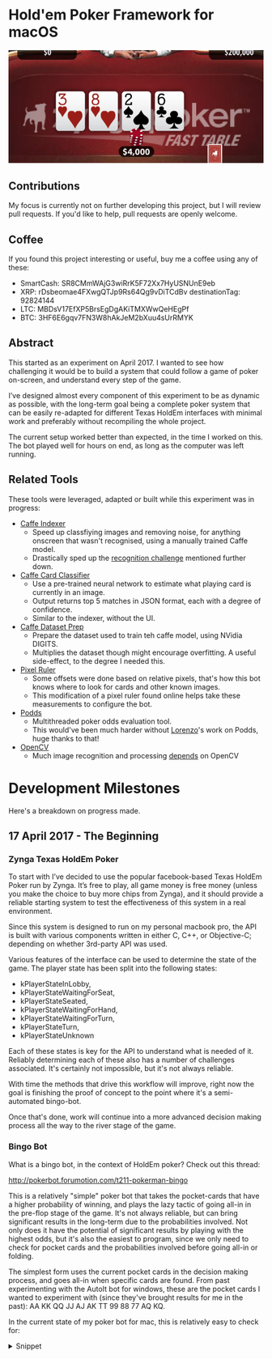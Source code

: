 # Hold'em Poker Framework for macOS

![table1](images/table1.png)

## Contributions
My focus is currently not on further developing this project, but I will review pull requests. If you'd like to help, pull requests are openly welcome.

## Coffee
If you found this project interesting or useful, buy me a coffee using any of these:
- SmartCash: SR8CMmWAjG3wiRrK5F72Xx7HyUSNUnE9eb
- XRP: rDsbeomae4FXwgQTJp9Rs64Qg9vDiTCdBv destinationTag: 92824144
- LTC: MBDsV17EfXP5BrsEgDgAKiTMXWwQeHEgPf
- BTC: 3HF6E6gqv7FN3W8hAkJeM2bXuu4sUrRMYK

## Abstract
This started as an experiment on April 2017. I wanted to see how challenging it would be to build a system that could follow a game of poker on-screen, and understand every step of the game.

I’ve designed almost every component of this experiment to be as dynamic as possible, with the long-term goal being a complete poker system that can be easily re-adapted for different Texas HoldEm interfaces with minimal work and preferably without recompiling the whole project.

The current setup worked better than expected, in the time I worked on this. The bot played well for hours on end, as long as the computer was left running.

## Related Tools
These tools were leveraged, adapted or built while this experiment was in progress:
- [Caffe Indexer](https://github.com/tiagosiebler/CaffeIndexer)
  - Speed up classfiying images and removing noise, for anything onscreen that wasn't recognised, using a manually trained Caffe model.
  - Drastically sped up the [recognition challenge](#whats-next) mentioned further down.
- [Caffe Card Classifier](https://github.com/tiagosiebler/CaffeClassifierMac)
  - Use a pre-trained neural network to estimate what playing card is currently in an image.
  - Output returns top 5 matches in JSON format, each with a degree of confidence.
  - Similar to the indexer, without the UI.
- [Caffe Dataset Prep](https://github.com/tiagosiebler/CaffeDatasetPrep)
  - Prepare the dataset used to train teh caffe model, using NVidia DIGITS.
  - Multiplies the dataset though might encourage overfitting. A useful side-effect, to the degree I needed this.
- [Pixel Ruler](https://github.com/tiagosiebler/PixelRuler)
  - Some offsets were done based on relative pixels, that's how this bot knows where to look for cards and other known images.
  - This modification of a pixel ruler found online helps take these measurements to configure the bot.
- [Podds](https://github.com/lostella/podds)
  - Multithreaded poker odds evaluation tool.
  - This would've been much harder without [Lorenzo](https://github.com/lostella)'s work on Podds, huge thanks to that!
- [OpenCV](https://opencv.org/)
  - Much image recognition and processing [depends](/Universal%20Poker%20Bot/CVClasses) on OpenCV

# Development Milestones
Here's a breakdown on progress made.

## 17 April 2017 - The Beginning
### Zynga Texas HoldEm Poker

To start with I’ve decided to use the popular facebook-based Texas HoldEm Poker run by Zynga. It’s free to play, all game money is free money (unless you make the choice to buy more chips from Zynga), and it should provide a reliable starting system to test the effectiveness of this system in a real environment.

Since this system is designed to run on my personal macbook pro, the API is built with various components written in either C, C++, or Objective-C; depending on whether 3rd-party API was used.

Various features of the interface can be used to determine the state of the game. The player state has been split into the following states:

- kPlayerStateInLobby,
- kPlayerStateWaitingForSeat,
- kPlayerStateSeated,
- kPlayerStateWaitingForHand,
- kPlayerStateWaitingForTurn,
- kPlayerStateTurn,
- kPlayerStateUnknown

Each of these states is key for the API to understand what is needed of it. Reliably determining each of these also has a number of challenges associated. It's certainly not impossible, but it's not always reliable.

With time the methods that drive this workflow will improve, right now the goal is finishing the proof of concept to the point where it's a semi-automated bingo-bot.

Once that's done, work will continue into a more advanced decision making process all the way to the river stage of the game.

### Bingo Bot

What is a bingo bot, in the context of HoldEm poker? Check out this thread:

http://pokerbot.forumotion.com/t211-pokerman-bingo

This is a relatively "simple" poker bot that takes the pocket-cards that have a higher probability of winning, and plays the lazy tactic of going all-in in the pre-flop stage of the game. It's not always reliable, but can bring significant results in the long-term due to the probabilities involved. Not only does it have the potential of significant results by playing with the highest odds, but it's also the easiest to program, since we only need to check for pocket cards and the probabilities involved before going all-in or folding.

The simplest form uses the current pocket cards in the decision making process, and goes all-in when specific cards are found. From past experimenting with the AutoIt bot for windows, these are the pocket cards I wanted to experiment with (since they've brought results for me in the past): AA KK QQ JJ AJ AK TT 99 88 77 AQ KQ.

In the current state of my poker bot for mac, this is relatively easy to check for:

<details>
<summary>Snippet</summary>
```
NSString *pocketCards = self.pokerTable.myPlayer.getPocketCards;
NSLog(@"got pocket cards: %@",pocketCards);

NSString *allInCardsStr = @"AA KK QQ JJ AJ AK TT 99 88 77 AQ KQ";
NSSet *allInCardsSet = [NSSet setWithArray:[allInCardsStr componentsSeparatedByString:@" "]];

NSLog(@"checking if cards (%@) are found in set: %@", pocketCards, allInCardsStr);
bool shouldAllIn = [allInCardsSet containsObject:pocketCards];
```
</details>

If a match is found, the bot will go all in.

### Results
In one instance the results were extremely encouraging, but the dataset is too small to be significant. The bot played an estimated 12 hands in $2/4k blinds and made a profit of $4.6 million.

Technically that may either be one or two really lucky wins, or several combined. Either way, results are results, and signs of progress are motivation to keep digging further into this challenge.

This form of bingo-botting isn't reliable enough though for my liking.

Why? It uses predefined pocket cards rather than real odds. The probabilities of winning vary depending on not just the cards in your hand, but also the number of players involved.

This kind of preflop recognition doesn't account for that. The next posts cover how I addressed that.

---
## 22 April 2017 - Preflop Odds - Building a Better Bingo Bot

I showcased some of the first results of my poker experiment. The automated logic running my poker bot has been set to wait for specific pocket cards in the preflop, and if a match is found, simply go all in:
<details>
<summary>Snippet</summary>
```
NSString *allInCardsStr = @"AA KK QQ JJ AJ AK TT 99 88 77 AQ KQ";
NSSet *allInCardsSet = [NSSet setWithArray:[allInCardsStr componentsSeparatedByString:@" "]];
NSLog(@"checking if cards (%@) are found in set: %@",pocketCards, allInCardsStr);
shouldAllIn = [allInCardsSet containsObject:pocketCards];
```
</details>

This kind of “bingo botting” has potential, and has yielded results so far, but there is still too much luck and too much risk involved for my liking. Probabilities of winning change depending on the number of players, and this logic doesn’t account for that. This something that can benefit from refined control.

These are the odds involved in the preflop for some of these cards of interest:
<details>
<summary>Probabilities for players in game vs starting hand</summary>
```
     2      3      4      5      6      7      8      9
AA   0.851  0.733  0.634  0.557  0.489  0.431  0.384  0.343
KK   0.822  0.688  0.581  0.495  0.426  0.372  0.326  0.290
QQ   0.796  0.644  0.533  0.443  0.375  0.322  0.279  0.246
JJ   0.771  0.608  0.489  0.399  0.333  0.282  0.243  0.213
TT   0.748  0.573  0.448  0.360  0.294  0.246  0.213  0.186
99   0.716  0.534  0.409  0.322  0.262  0.222  0.191  0.168
88   0.689  0.497  0.373  0.292  0.235  0.198  0.175  0.154
77   0.657  0.461  0.338  0.264  0.214  0.182  0.160  0.145

            Suited
AK   0.663  0.499  0.406  0.345  0.302  0.267  0.241  0.217
AQ   0.663  0.483  0.388  0.323  0.282  0.249  0.221  0.200
AJ   0.664  0.472  0.372  0.310  0.267  0.235  0.210  0.188
KQ   0.625  0.462  0.373  0.316  0.275  0.243  0.215  0.196
KJ   0.615  0.446  0.358  0.298  0.259  0.227  0.204  0.182
KT   0.605  0.435  0.341  0.288  0.247  0.214  0.191  0.172

            Unsuited
AK   0.643  0.475  0.376  0.316  0.269  0.235  0.206  0.185
AQ   0.645  0.457  0.357  0.293  0.249  0.215  0.186  0.165
AJ   0.625  0.442  0.339  0.276  0.232  0.198  0.171  0.150
KQ   0.603  0.433  0.342  0.283  0.241  0.208  0.181  0.159
KJ   0.593  0.419  0.325  0.263  0.223  0.189  0.165  0.146
KT   0.584  0.404  0.309  0.252  0.210  0.179  0.154  0.135
```
</details>

Note the sharp variations depending on not just the number of players involved, but also in whether or not your cards have the same suit. These numbers were calculated using the same probability simulator used within the poker bot, with 200000 simulations based on the number of players available and the cards currently visible, assuming no one ever folds. The results can also be replicated online with various browser based odds simulators, and should approximately fix these measurements.

Reviewing the table above we’ll gain a clearer picture why it might not be a good idea to go all in with an unsuited AK with 9 people in play, compared to 2 or 3 people in play. With 2 people in play, chances are you’ll win more often than you lose. These odds decrease slightly with a larger number of players, where with 9 players you can expect to win less than 20% of your attempts.

This is the resulting preflop logic for the current bingo-based poker bot, tweaked based on experimentation:

<details>
<summary>Snippet</summary>
```
switch(self.playerCount){
    case 2:
        if(self.winningOdds > 0.58){
        }else{
            [self foldAction];
        }
        break;

    case 3:
        if(self.winningOdds > 0.435){
            [self allInAction];

        }else{
            [self foldAction];

        }
        break;

    case 4:
        if(self.winningOdds > 0.340){
            [self allInAction];
        }else{
            [self foldAction];

        }
        break;

    case 5:
        if(self.winningOdds > 0.250){
            [self allInAction];

        }else{
            [self foldAction];

        }
        break;

    case 6:
        if(self.winningOdds > 0.246){//includes AQ unsuited (0.247)
            [self allInAction];

        }else{
            [self foldAction];

        }
        break;

    case 7:
        if(self.winningOdds > 0.200){
            [self allInAction];

        }else{
            [self foldAction];

        }
        break;

    case 8:
        if(self.winningOdds > 0.200){
            [self allInAction];

        }else{
            [self foldAction];

        }
        break;

    case 9:
        if(self.winningOdds > 0.18){
            [self allInAction];

        }else{
            [self foldAction];

        }
        break;
}
```
</details>

The decision-making logic is still extremely simple, but the tighter odds-driven control means more low-risk hands are played (e.g. when less people are playing), and less higher-risk hands are creating a loss when more people are involved. That’s what we’re interested in. We can’t win every hand, but we can try to win more than we lose, and part of that is keeping probabilities in our favour as much as we can.

Results are already flowing in, with my week-old account having grown from roughly $450k to $7million with just a few days of random play. Basic CSV logging has now been added, so hopefully I’ll soon have more concrete data to support my observations so far.

### What's next?
Of the many things the bot is reading to stay aware of the current game state, what it still does not see is the money in the pot (or side pots, nor how many people have called or raised (and how much) in the current round. This is the next priority, since I’ll try to use that to build more risk/reward driven logic to play more than just the preflop.

Another challenge is the image recognition – cards and buttons are recognised through comparison to known datasets of matching images, but the volume of noise (chips & cards flying across the screen) is generating tons of new images that need to be classified.

An hour of play alone generates at least 100 new images that need to be manually classified. A few sessions of neglect, and this can easily build up. I’m in the process of training an image classification model through deep learning, which I can then use to automate a big chunk of this classification process.

It’s too slow to make a part of the normal bot workflow, but reliable enough to be used as a parallel/secondary process. Recognition so far is encouraging, but it takes quite a bit of time to tune.

---
## 1st May 2017 - Post-flop Odds & Playing More than Just Bingo Blinds, with Mixed Results

We saw that building an odds-based bingo strategy for Texas Holdem poker has some valuable strengths. At least when testing in the free-to-play Zynga poker environment.

However, this strategy limits gameplay to just the blinds. If a strong-enough hand isn’t seen in 100 hands, that’s 100 hands we’re blindly folding. What if those hands have potential, just not enough to risk the bingo strategy? That’s the next step of this experiment. As a relatively simple starting point I’ve looked at adopting the strategy from the EvBot, built by tostercx: https://github.com/mdp/JsPoker/pull/26

I liked the approach of tostercx’s EvBot. It takes odds into account, as well as the current money on the table, before deciding if it’s worth calling the current hand, or even if it should raise given its chance of winning. Above all, it outperformed the other bots in the JsPoker tournament almost every execution, so it has potential.

Since all it needs current odds and current bet amount, the implementation is relatively simple in comparison to the more complex decision making that could be built here. In the end, this is the key component driving this decision:
<details>
<summary>Snippet</summary>
```
float aggression = 1.0;
long long maxCall = (self.totalBets + self.totalPot) * self.winningOdds * aggression;
[self handleMaxCall:maxCall];
```
</details>

The handleMaxCall: method is a little more complex. Here is a summary of that workflow:
- Read the multiplier from the maxCall value (how many times the big blind, is the current maxCall value).
- If the maxCall is less than the current call/raise amount from the players before you, with a bigger difference than the big blind, fold. The risk isn’t worth the current pot.
- If the maxCall is more than the current call/raise amount from the players before you, trigger a raise for that difference.
- If the maxCall is roughly the same as the current call/raise amount (by a difference margin of the big blind value), then simply call.
- Lastly, if the maxCall amount is less than the big blind, but we can check, then just check to continue.

The bot will now check when the hand isn’t great, but it can continue without spending any money. It’ll raise with a stronger hand, and it’ll call anyone else’s raise if the current hand and pot are strong enough to support that choice. Based on probabilities alone, if we tune this there should be potential to win more than we lose, or at least break-even.

### Strategy Results
I ran a number of tests with some tweaks (and bugs) in between. In the current strategy, we’re still leveraging the bingo odds of going all-in if the preflop gives us strong-enough odds, but we’re also playing hands that have potential all the way to the end of the round. This has some benefits as well as draw-backs, but firstly, the results of this.

#### 81 hands at 4k big blind – loss
![81hands4k1](images/81hands4k1.png)

##### Summary
- Overall loss of 2 max-buy ins (800k x 2).
##### Breakdown
- 500k lost from all-in at blinds, with AK (5 players, 31% winning chance). 800k recovered from all-in at blinds, with other hands.
- 800k lost from raising too aggressively when hand was just a pair, and not even the highest on the table.
  - Odds at 57% for that hand, with 2 people playing (1v1).
  - Other player probably just had a higher pair, if not more.
  - That was too aggressive for a low pair.
- 300k lost from raising too aggressively when hand was just a pair, with 3 potentially higher pairs on the table.
  - Odds at 22% for that hand, with 4 people playing.
  - Raised too aggressively with a pocket 66, while the higher table cards were a 10, J and 7.
  - Again, too aggressive for a low pair, especially in the later stage of that game.
##### Learning Points
- Too aggressive on weaker & common hands (low pairs).
- All-in blinds may need review.

#### 94 hands at 4k big blind – profit
![94h4kbb](images/94h4kbb.png)

##### Summary
- Overall profit of 2 max-buy ins (roughly $1.6 million in profit, buy in at 800k).
##### Breakdown
- Biggest gains were from preflop all-ins (13 hands, only two were losses of roughly 1.4 million, the rest were substantially more in profit, 4-5million estimated).
- 300k lost on calling low pair, with two pairs on the table that could have given someone else trips.
- 400k lost from raising too strong with AT in the preflop (reason for this not explained above).
- 100k lost on raising low pair.
##### Learning Points
- Blend of bingo & odds strategy has potential.
- Biggest losses were from weak single pairs or high cards being played too aggressively, when odds were in favour.

### Strategy Summary
There isn’t enough data to form a more firm conclusion, and I should really be digging deeper into the gains as well as the losses, but so far I’m making these assumptions:

- The odds-based post-flop strategy isn’t causing massive losses (yay).
- The bingo strategy blended in is still providing some heavy gains, but also some losses from the hands played at weaker odds.
- The primary losses are caused from weak-bingo all-ins, as well as playing too aggressively with common weak pairs.
- I saw the bot fold on rarer hands with higher winning odds (straight, 90% winning odds), because someone raised much more than the pot had.
  - I consider this a flaw for rarer hands.
  - If it’s almost a guaranteed win, perhaps we should consider risking an aggressive call/raise, since there’s a lower chance another player will win.
  - That should maximise the profit from these kind of hands.

### Improvements & Tweaks
- Increase the bingo threshold based on the data.
  - Weaker hands that have caused more losses than gains have been eliminated from the bingo strategy, and will instead be played strongly in the blinds if the odds are still in favour.
  - Stronger hands are still played with the bingo strategy, so we keep the gains they provide in the strategy.
  - This should reduce the losses from these hands, with minor reduction on the rare occasions that these hands provide a gain. If they lose more than they bring in, then this should have an overall benefit.
- Tweak the aggression factor depending on how rare the current hand is, with these goals:
  - Play less aggressively with weaker pairs or high cards, with less regard for higher odds.
  - Play more aggressively with rarer matches such as three of a kind or stronger, maximising profit for matches that happen less often and usually beat other players.
  - This should reduce losses substantially, while sharpening the profits of rarer hands.
  - This may reduce minor gains from what may be seen as “bluffs” (bot raising when odds are in favour, even if hand isn’t that strong). We’ll need to see if that offsets the rest of the gains or not.

In the next post I’ll review the effects this had as well as some of the results.

---
## 3rd May 2017

In my previous post I discussed the introduction of the first odds-based gameplay beyond the blinds.
```
float aggression = 1.0;
long long maxCall = (self.totalBets + self.totalPot) * self.winningOdds * aggression;
```

It works, and does have potential for a profit, but these were the key weaknesses in this strategy:

- Too much aggression in the following situations:
  - High cards with good odds but no matches at all.
  - Weaker pairs, including pocket pairs.
  - Two pairs, when one of the two is a pocket pair in the player hand.
- Too little aggression in the following situations:
  - Rarer matches such as three of a kind or stronger, maximising profit for matches that happen less often and usually beat other players.
  - Especially earlier in the game, since it’s less likely others can compete with those. We want to push out players that have doubts, while adding to the pot.
  - Especially for three of a kind or better when we’re holding a pocket pair in the flop, since it’s harder for other players to predict this as a competing option.

The goal of the latest update was to address these weaknesses, among several bug & stability fixes. The current implementation of this is something like this:

<details>
<summary>Snippet</summary>
```
float aggressionFactor = 1.0;
// set to true if table cards have a pair
bool tablePair = false;
switch(gameState){
    case kBlinds:
        // blinds don't need tweaking, so why bother
        break;

    case kFlop:
        // high cards are weak, tone it down
        if(hand == kHandHighCard) aggressionFactor = 0.9;

        // table pairs are weak pairs
        else if(
                (hand == kHandPair && tablePair) ||
                (hand == kHandTwoPair && tablePair)
                )
            aggressionFactor = 0.9;

        // pairs and two pairs are not great, especially if we're holding one of the pairs in-hand
        else if((hand == kHandPair && pocketPair) ||
                (hand == kHandTwoPair && pocketPair)
                )
            aggressionFactor = 0.9;
        // pair here isn't great in general, so tone it down
        else if(hand == kHandPair) aggressionFactor = 0.8;

        // but two pairs are pretty good here, if we're not holding a pair
        else if(hand == kHandTwoPair) aggressionFactor = 1.2;

        // trips rock, even if we're holding two out of three.
        else if(hand == kHandThreeOfAKind && pocketPair) aggressionFactor = 1.5;

        // though on-table trips are also okay
        else if(hand == kHandThreeOfAKind) aggressionFactor = 1.4;
        // generally strong hands to have in the flop, as unlikely as they are, worth pushing
        else if(hand == kHandStraight || hand == kHandFlush) aggressionFactor = 1.6;
        // rare in the flop, but awesome at this stage, let's push it more
        else if(hand == kHandFullHouse) aggressionFactor = 1.7;
        // absolute beast to have it at this stage, don't hold back
        else if(hand == kHandFourOfAKind) aggressionFactor = 2.0;
        // rare
        else if(hand == kHandStraightFlush) aggressionFactor = 3;

        break;

    case kTurn:
        // high cards are weak, tone it down even more, only one card left
        if(hand == kHandHighCard) aggressionFactor = 0.8;

        // table pairs are weak pairs
        else if(
                (hand == kHandPair && tablePair) ||
                (hand == kHandTwoPair && tablePair)
                )
            aggressionFactor = 0.7;

        // pairs and two pairs are not great, especially if we're holding one of the pairs in-hand
        else if((hand == kHandPair && pocketPair) ||
                (hand == kHandTwoPair && pocketPair)
                )
            aggressionFactor = 0.7;

        // pair here isn't great, so tone it down
        else if(hand == kHandPair) aggressionFactor = 0.7;

        // but two pairs are pretty good here, if we're not holding a pair
        else if(hand == kHandTwoPair) aggressionFactor = 1.3;

        // trips rock, even if we're holding two out of three.
        else if(hand == kHandThreeOfAKind && pocketPair) aggressionFactor = 1.8;

        // though on-table trips are also okay
        else if(hand == kHandThreeOfAKind) aggressionFactor = 1.4;

        // generally strong hands to have in the turn
        else if(hand == kHandStraight || hand == kHandFlush) aggressionFactor = 1.7;

        // more common in the flop, but rare enough to keep pushing on
        else if(hand == kHandFullHouse) aggressionFactor = 1.7;

        // absolute beast to have it at this stage, don't hold back
        else if(hand == kHandFourOfAKind) aggressionFactor = 2.0;

        // rare
        else if(hand == kHandStraightFlush) aggressionFactor = 3;

        break;

    case kRiver:
        // high cards are weak, tone it down even more, any pair wins over this
        if(hand == kHandHighCard) aggressionFactor = 0.7;

        // table pairs are weak pairs
        else if(
                (hand == kHandPair && tablePair) ||
                (hand == kHandTwoPair && tablePair)
                )
            aggressionFactor = 0.6;

        // pairs and two pairs are not great, especially if we're holding one of the pairs in-hand
        else if((hand == kHandPair && pocketPair) ||
                (hand == kHandTwoPair && pocketPair)
                )
            aggressionFactor = 0.6;

        // pair here isn't great in general, so tone it down
        else if(hand == kHandPair) aggressionFactor = 0.6;

        // but two pairs are pretty good here, if we're not holding a pair
        else if(hand == kHandTwoPair) aggressionFactor = 1.2;

        // trips rock, even if we're holding two out of three.
        else if(hand == kHandThreeOfAKind && pocketPair) aggressionFactor = 2;

        // though on-table trips are also okay
        else if(hand == kHandThreeOfAKind) aggressionFactor = 1.2;

        // generally strong hands to have in the turn
        else if(hand == kHandStraight || hand == kHandFlush) aggressionFactor = 1.4;

        // more common in the river, but rare enough to keep pushing on
        else if(hand == kHandFullHouse) aggressionFactor = 1.8;

        // absolute beast to have, let's get all that we can
        else if(hand == kHandFourOfAKind) aggressionFactor = 5.0;

        // rare
        else if(hand == kHandStraightFlush) aggressionFactor = 10.0;

        break;
}
return aggressionFactor;
```
</details>

The tablePair flag isn’t yet implemented and on the to-do list, but the rest is fully functional. I’m not a fan of the chained if-else statements, but for speed and as a proof of concept for this idea, this’ll do for now.

### Strategy Results
I ran a number of tests with some tweaks (and bugs) in between. In the current strategy, we’re still leveraging the bingo odds of going all-in if the preflop gives us strong-enough odds, but we’re also playing hands that have potential all the way to the end of the round. Pairs and high cards are played less aggressively than before, but stronger hands are pushed more to increase the potential profit.

The bot played 4 sessions, the last of which was on another test account that hasn’t been used in a week (as a control, I don’t trust Zynga’s card distribution). 3 out of 4 sessions were extremely profitable, much higher than any other session I’ve done with this bot so far. One session (the third on the primary test account) made a loss of roughly 2 buy-ins (800k x 2), but watching it play, it had the mother of all bad hands the whole way through. I guess the bot saw it’s first bad beat. Here’s the breakdown:

#### 55 hands at 4k big blind – profit $5 million
![55h4kbb](images/55h4kbb.png)

##### Summary
- Overall profit of 6 max-buy ins (800k x 6.25).
##### Breakdown
- Bingo in preflop:
  - ~9m gained from all-in at blinds.
  - ~6m lost from all-in at blinds.
- Odds logic:
  - ~1m gained from playing a high-card aggressively, I think odds for a straight were high? Not sure on this one.
  - ~100k lost from playing with high-card.
  - ~400k lost from playing (or folding post-flop) pairs. Much better.
  - ~1.5m gained from playing two pairs aggressively.
  - ~16k gained from raising trips on the river.
##### Learning points
- Results are much better after tweaking the one pair aggression. Losses are much more controlled.
- Bingo preflop strategy is seeing heavy fluctuation, may need to review bigger dataset on tweak bingo thresholds to see if losses can be reduced. Overall profit though.

#### 49 hands at 4k big blind – profit $10 million
![49h4kbb](images/49h4kbb.png)

##### Summary
- Overall profit of 13 max-buy ins (800k x 12.75).
- This session played some monster hands, but sadly I missed the details of this while making dinner.
- From the logs I see this session saw 4 monster AQs in the blinds, all of which were hugely profitable.
##### Breakdown
- Bingo in preflop:
  - ~11.5m profit from all-in in blinds.
  - ~2m loss from all-in in blinds.
- Odds logic:
  - ~150k profit from pairs, trips and a flush.
    - One trip was from a pocket pair, and gave the biggest profit.
    - Flush didn’t happen until the river, so the pot couldn’t be fed in time.
  - ~40k loss from high cards and pairs.
##### Learning Points
- Losses were reduced from weaker hands.
- The bingo preflop strategy really shined this round, with minimal losses. Might have been luck though.
- Not enough good hands to estimate strength of current odds strategy.

#### 75 hands at 4k big blind – loss $1 million
![75h4kbb](images/75h4kbb.png)

##### Summary
- Overall loss of ~2 max-buy ins (800k x 1.5).
- This was a terrible session, one of the worst I’ve seen so far.
- I think that’s pretty clear at 75 hands played, heavy losses from the start and mild recovery from the second half of gameplay.
##### Breakdown
- Bingo in preflop:
  - ~800k in profit
  - ~1.8m in loss
- Odds logic:
  - ~900k gained from high cards
  - ~200k lost from high cards
  - ~200k gained from pairs
  - ~1m lost from pairs
  - ~100k gained from two pairs or better.
##### Learning Points
Pairs played too aggressively once again, provided a greater overall loss than gain.
High cards are weirdly strong and bringing in a fair amount of gain, perhaps lowering the aggression on them is a mistake. I’ll keep my eyes on that in the data, as I don’t want to act prematurely on what could be considered “luck”.
Hands with two pairs or better are providing an overall profit, so that tactic is working.

#### 75 hands at 4k big blind – loss $1 million
![75h4kbb](images/75h4kbb.png)

##### Summary
- Strong overall profit of ~8 max buy ins (800k * 7.5).
- Smaller dataset this session, but showed positive results on a separate account, re-emphasising this wasn’t just a fluke.
- All bingo preflops were a win, resulting in ~5m profit.
##### Breakdown
- Bingo in preflop:
  - ~5m in profit
  - ~no loss
- Odds logic:
  - ~600k gained from high cards
  - ~80k lost from high cards
  - ~400k gained from pairs
  - ~70k lost from pairs
  - ~200k gained from two pairs or better.
  - ~300k lost from two pairs, with a pair on the table.
##### Learning Points
- Pairs were under more control in this one, with lower losses while maintaining moderate gains.
- High cards shone again, perhaps they’re more important than anticipated.
- A weak two pair was played too aggressively, since the bot didn’t know one of the pairs was on-table. Lead to a heavy loss, maybe due to a higher pair or a triple on table. Sadly didn’t see this one as it happened.
  - Need to implement logic to lower aggression with table pairs, when all the bot has is a two pair or single pair because of this.

### Strategy Summary
- More data is supporting that this odds strategy works, with dynamic aggression depending on hand strength.
- The bingo component of the preflop strategy may need tweaking, if there are pocket odds providing more consistent losses. I need more data to support that kind of choice.
- The odds-based post-flop strategy is continuing to provide gradual/long-term profits, which seem to be increasing from the latest tweaks. Will try to aggregate over more sessions with the latest tweaks unchanged.
- Primary losses are currently:
  - Unlucky preflop all-ins, although very minor now relative to the gains. More data needed before any changes are made here.
  - Aggressive play with weak pairs, or pairs or two pairs when there’s a pair on the table. This still needs logic to detect that, and has room for improvement.
- I noticed a bug in the logic tracking wins/losses/current chip count. The bug is now fixed, but some chip changes/wins/losses may have not been registered in these sessions 🙁

That’s all for now! Boring stats & analytics aside, the progress is encouraging! Several sessions are now showing more profit than I’ve ever managed from the bot. Not only am I not losing all my chips, but I’m winning more than I’m losing (overall)!

---

